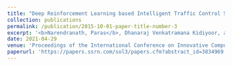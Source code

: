 ```yaml
---
title: "Deep Reinforcement Learning based Intelligent Traffic Control System"
collection: publications
permalink: /publication/2015-10-01-paper-title-number-3
excerpt: '<b>Narendranath, Paras</b>, Dhanaraj Venkatramana Kidiyoor, and Sheela SV. "Deep Reinforcement Learning based Intelligent Traffic Control System." Available at SSRN 3834969 (2021).'
date: 2021-04-29
venue: 'Proceedings of the International Conference on Innovative Computing & Communication (ICICC)'
paperurl: 'https://papers.ssrn.com/sol3/papers.cfm?abstract_id=3834969'
---
```



